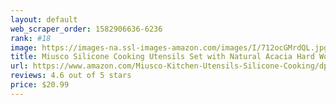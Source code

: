 ```yaml
---
layout: default 
﻿web_scraper_order: 1582906636-6236
rank: #18
image: https://images-na.ssl-images-amazon.com/images/I/712ocGMrdQL.jpg
title: Miusco Silicone Cooking Utensils Set with Natural Acacia Hard Wood Handle, Black, 5 Piece
url: https://www.amazon.com/Miusco-Kitchen-Utensils-Silicone-Cooking/dp/B071HC3NYT/ref=zg_mw_home-garden_18?_encoding=UTF8&psc=1&refRID=ST1XDMS4R2TXQERQ5ZH2
reviews: 4.6 out of 5 stars
price: $20.99 
---
```

